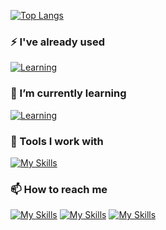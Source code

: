 [![Top Langs](https://github-readme-stats.vercel.app/api/top-langs/?username=DumesnyJeremy&layout=compact&theme=transparent)](https://github.com/anuraghazra/github-readme-stats)

### ⚡ I've already used
[![Learning](https://skillicons.dev/icons?i=c,cpp,go,python)](https://skillicons.dev)
### 💾 I’m currently learning   
[![Learning](https://skillicons.dev/icons?i=flutter,js,nodejs,vuejs)](https://skillicons.dev)
### 🔧 Tools I work with   
[![My Skills](https://skillicons.dev/icons?i=vscode,androidstudio,idea,linux,ps,figma,gitlab)](https://skillicons.dev)

### 📫 How to reach me
[![My Skills](https://skillicons.dev/icons?i=linkedin,instagram,discord)](https://skillicons.dev)
[![My Skills](https://skillicons.dev/icons?i=instagram)](https://skillicons.dev)
<a href="https://www.linkedin.com/in/j%C3%A9r%C3%A9my-dumesny/">[![My Skills](https://skillicons.dev/icons?i=linkedin)](https://skillicons.dev)<a/>
